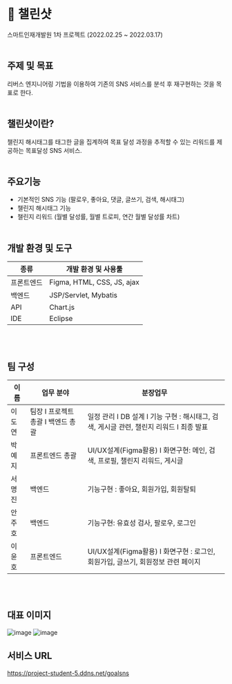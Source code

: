 # 🎯 챌린샷
스마트인재개발원 1차 프로젝트
(2022.02.25 ~ 2022.03.17)
<br><br>
## 주제 및 목표
리버스 엔지니어링 기법을 이용하여 기존의 SNS 서비스를 분석 후 재구현하는 것을 목표로 한다.
<br><br>
## 챌린샷이란?
챌린지 해시태그를 태그한 글을 집계하여 목표 달성 과정을 추적할 수 있는 리워드를 제공하는 목표달성 SNS 서비스.
<br><br>
## 주요기능
- 기본적인 SNS 기능 (팔로우, 좋아요, 댓글, 글쓰기, 검색, 해시태그)
- 챌린지 해시태그 기능
- 챌린지 리워드 (월별 달성률, 월별 트로피, 연간 월별 달성률 차트)
<br><br>
## 개발 환경 및 도구
| 종류 | 개발 환경 및 사용툴 |
| --- | --- |
| 프론트엔드 | Figma, HTML, CSS, JS, ajax |
| 백엔드 | JSP/Servlet, Mybatis |
| API | Chart.js |
| IDE | Eclipse |

<br><br>
## 팀 구성
| 이름 | 업무 분야 | 분장업무 |
| --- | --- | --- |
| 이도연 | 팀장 I 프로젝트 총괄 I 백엔드 총괄 | 일정 관리 I DB 설계 I 기능 구현 : 해시태그, 검색, 게시글 관련, 챌린지 리워드 I 최종 발표 |
| 박예지 | 프론트엔드 총괄 | UI/UX설계(Figma활용) I 화면구현: 메인, 검색, 프로필, 챌린지 리워드, 게시글 | 최종 PPT  |
| 서명진 | 백엔드 | 기능구현 : 좋아요, 회원가입, 회원탈퇴 | 기획 발표 |
| 안주호 | 백엔드 | 기능구현: 유효성 검사, 팔로우, 로그인 |
| 이윤호 | 프론트엔드 | UI/UX설계(Figma활용) I 화면구현 : 로그인, 회원가입, 글쓰기, 회원정보 관련 페이지 | 기획 PPT |

<br><br>
## 대표 이미지
![image](https://user-images.githubusercontent.com/44861724/160356578-51be3d37-00a8-41ac-8fb6-178e11456211.png)
![image](https://user-images.githubusercontent.com/44861724/160356604-ed792dba-d98c-4a4d-8423-70c17e65d09b.png)

## 서비스 URL
https://project-student-5.ddns.net/goalsns
